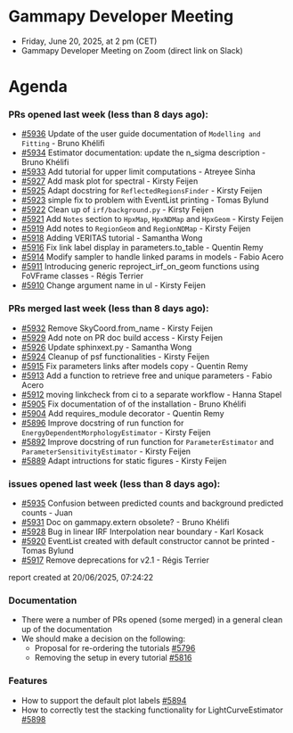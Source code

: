 # Gammapy Developer Meeting 
 * Friday, June 20, 2025, at 2 pm (CET) 
 * Gammapy Developer Meeting on Zoom (direct link on Slack) 
# Agenda

### PRs opened last week (less than 8 days ago): 
* [#5936](https://github.com/gammapy/gammapy/pull/5936) Update of the user guide documentation of `Modelling and Fitting` - Bruno Khélifi
* [#5934](https://github.com/gammapy/gammapy/pull/5934) Estimator documentation: update the n_sigma description - Bruno Khélifi
* [#5933](https://github.com/gammapy/gammapy/pull/5933) Add tutorial for upper limit computations - Atreyee Sinha
* [#5927](https://github.com/gammapy/gammapy/pull/5927) Add mask plot for spectral - Kirsty Feijen
* [#5925](https://github.com/gammapy/gammapy/pull/5925) Adapt docstring for `ReflectedRegionsFinder` - Kirsty Feijen
* [#5923](https://github.com/gammapy/gammapy/pull/5923) simple fix to problem with EventList printing - Tomas Bylund
* [#5922](https://github.com/gammapy/gammapy/pull/5922) Clean up of `irf/background.py` - Kirsty Feijen
* [#5921](https://github.com/gammapy/gammapy/pull/5921) Add `Notes` section to `HpxMap`,  `HpxNDMap` and `HpxGeom` - Kirsty Feijen
* [#5919](https://github.com/gammapy/gammapy/pull/5919) Add notes to `RegionGeom` and `RegionNDMap` - Kirsty Feijen
* [#5918](https://github.com/gammapy/gammapy/pull/5918) Adding VERITAS tutorial - Samantha Wong
* [#5916](https://github.com/gammapy/gammapy/pull/5916)  Fix link label display in parameters.to_table - Quentin Remy
* [#5914](https://github.com/gammapy/gammapy/pull/5914) Modify sampler to handle linked params in models - Fabio Acero
* [#5911](https://github.com/gammapy/gammapy/pull/5911) Introducing generic reproject_irf_on_geom functions using FoVFrame classes - Régis Terrier
* [#5910](https://github.com/gammapy/gammapy/pull/5910) Change argument name in ul - Kirsty Feijen

### PRs merged last week (less than 8 days ago): 
* [#5932](https://github.com/gammapy/gammapy/pull/5932) Remove SkyCoord.from_name - Kirsty Feijen
* [#5929](https://github.com/gammapy/gammapy/pull/5929) Add note on PR doc build access - Kirsty Feijen
* [#5926](https://github.com/gammapy/gammapy/pull/5926) Update sphinxext.py - Samantha Wong
* [#5924](https://github.com/gammapy/gammapy/pull/5924) Cleanup of psf functionalities - Kirsty Feijen
* [#5915](https://github.com/gammapy/gammapy/pull/5915) Fix parameters links after models copy - Quentin Remy
* [#5913](https://github.com/gammapy/gammapy/pull/5913) Add a function to retrieve free and unique parameters  - Fabio Acero
* [#5912](https://github.com/gammapy/gammapy/pull/5912) moving linkcheck from ci to a separate workflow - Hanna Stapel
* [#5905](https://github.com/gammapy/gammapy/pull/5905) Fix documentation of of the installation - Bruno Khélifi
* [#5904](https://github.com/gammapy/gammapy/pull/5904) Add requires_module decorator - Quentin Remy
* [#5896](https://github.com/gammapy/gammapy/pull/5896) Improve docstring of run function for `EnergyDependentMorphologyEstimator` - Kirsty Feijen
* [#5892](https://github.com/gammapy/gammapy/pull/5892) Improve docstring of run function for `ParameterEstimator` and `ParameterSensitivityEstimator` - Kirsty Feijen
* [#5889](https://github.com/gammapy/gammapy/pull/5889) Adapt intructions for static figures - Kirsty Feijen

### issues opened last week (less than 8 days ago): 
* [#5935](https://github.com/gammapy/gammapy/issues/5935) Confusion between predicted counts and background predicted counts - Juan 
* [#5931](https://github.com/gammapy/gammapy/issues/5931) Doc on gammapy.extern obsolete? - Bruno Khélifi
* [#5928](https://github.com/gammapy/gammapy/issues/5928) Bug in linear IRF Interpolation near boundary - Karl Kosack
* [#5920](https://github.com/gammapy/gammapy/issues/5920) EventList created with default constructor cannot be printed - Tomas Bylund
* [#5917](https://github.com/gammapy/gammapy/issues/5917) Remove deprecations for v2.1 - Régis Terrier

 report created at 20/06/2025, 07:24:22



### Documentation
* There were a number of PRs opened (some merged) in a general clean up of the documentation
* We should make a decision on the following:
   * Proposal for re-ordering the tutorials [#5796](https://github.com/gammapy/gammapy/issues/5796)
   * Removing the setup in every tutorial [#5816](https://github.com/gammapy/gammapy/issues/5816)

### Features
* How to support the default plot labels [#5894](https://github.com/gammapy/gammapy/pull/5894)
* How to correctly test the stacking functionality for LightCurveEstimator [#5898](https://github.com/gammapy/gammapy/pull/5898)
